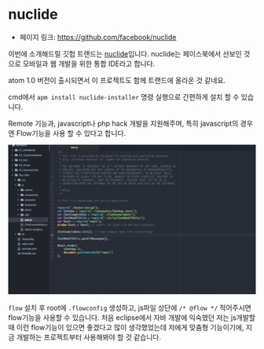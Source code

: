 # nuclide

- 페이지 링크: https://github.com/facebook/nuclide

이번에 소개해드릴 깃헙 트랜드는 [nuclide](http://nuclide.io/)입니다. nuclide는 페이스북에서 선보인 것으로 모바일과 웹 개발을 위한 통합 IDE라고 합니다.

atom 1.0 버전이 출시되면서 이 프로젝트도 함께 트랜드에 올라온 것 같네요.

cmd에서 ```apm install nuclide-installer``` 명령 실행으로 간편하게 설치 할 수 있습니다.

Remote 기능과, javascript나 php hack 개발을 지원해주며, 특히 javascript의 경우엔 Flow기능을 사용 할 수 있다고 합니다.

 ![이미지](../img/018-03.gif)

```flow``` 설치 후 root에 ```.flowconfig``` 생성하고, js파일 상단에 ```/* @flow */``` 적어주시면 flow기능을 사용할 수 있습니다. 처음 eclipse에서 자바 개발에 익숙했던 저는 js개발할 때 이런 flow기능이 있으면 좋겠다고 많이 생각했었는데 저에게 맞춤형 기능이기에, 지금 개발하는 프로젝트부터  사용해봐야 할 것 같습니다.  
